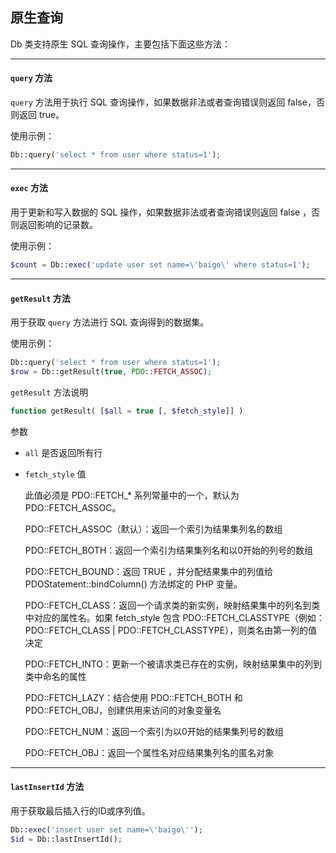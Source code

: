 ## 原生查询

Db 类支持原生 SQL 查询操作，主要包括下面这些方法：

----------

#### `query` 方法

`query` 方法用于执行 SQL 查询操作，如果数据非法或者查询错误则返回 false，否则返回 true。

使用示例：

``` php
Db::query('select * from user where status=1');
```
----------

#### `exec` 方法

用于更新和写入数据的 SQL 操作，如果数据非法或者查询错误则返回 false ，否则返回影响的记录数。

使用示例：

``` php
$count = Db::exec('update user set name=\'baigo\' where status=1');
```

----------

#### `getResult` 方法

用于获取 `query` 方法进行 SQL 查询得到的数据集。

使用示例：

``` php
Db::query('select * from user where status=1');
$row = Db::getResult(true, PDO::FETCH_ASSOC);
```

`getResult` 方法说明

``` php
function getResult( [$all = true [, $fetch_style]] )
```
参数

* `all` 是否返回所有行
    
* `fetch_style` 值

    此值必须是 PDO::FETCH_* 系列常量中的一个，默认为 PDO::FETCH_ASSOC。

    PDO::FETCH_ASSOC（默认）：返回一个索引为结果集列名的数组
    
    PDO::FETCH_BOTH：返回一个索引为结果集列名和以0开始的列号的数组
    
    PDO::FETCH_BOUND：返回 TRUE ，并分配结果集中的列值给 PDOStatement::bindColumn() 方法绑定的 PHP 变量。
    
    PDO::FETCH_CLASS：返回一个请求类的新实例，映射结果集中的列名到类中对应的属性名。如果 fetch_style 包含 PDO::FETCH_CLASSTYPE（例如：PDO::FETCH_CLASS | PDO::FETCH_CLASSTYPE），则类名由第一列的值决定
    
    PDO::FETCH_INTO：更新一个被请求类已存在的实例，映射结果集中的列到类中命名的属性
    
    PDO::FETCH_LAZY：结合使用 PDO::FETCH_BOTH 和 PDO::FETCH_OBJ，创建供用来访问的对象变量名
    
    PDO::FETCH_NUM：返回一个索引为以0开始的结果集列号的数组
    
    PDO::FETCH_OBJ：返回一个属性名对应结果集列名的匿名对象
    
----------

#### `lastInsertId` 方法    
    
用于获取最后插入行的ID或序列值。

``` php
Db::exec('insert user set name=\'baigo\'');
$id = Db::lastInsertId();
```

